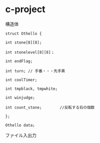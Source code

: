 # c-project
構造体

	struct Othello {

	int stone[8][8];
	
	int stonelevel[8][8]；
	
	int endFlag;
	
	int turn; // 手番・・・先手黒
	
	int coolTimer;
	
	int tmpblack, tmpwhite;
	
	int winjudge;
	
	int count_stone;		//反転する石の個数
	
	};

	Othello data;

ファイル入出力

